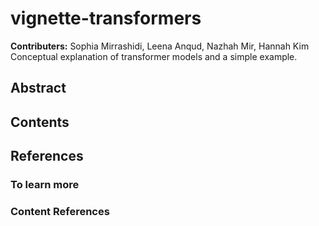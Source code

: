 # vignette-transformers
**Contributers:** Sophia Mirrashidi, Leena Anqud, Nazhah Mir, Hannah Kim
Conceptual explanation of transformer models and a simple example.


## Abstract

### 

## Contents

## References 

### To learn more

### Content References

